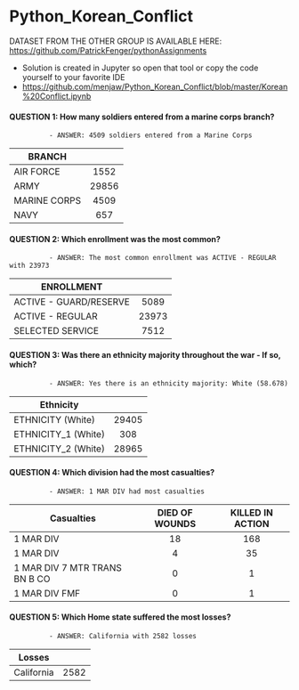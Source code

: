 # Python_Korean_Conflict
DATASET FROM THE OTHER GROUP IS AVAILABLE HERE:
https://github.com/PatrickFenger/pythonAssignments



- Solution is created in Jupyter so open that tool or copy the code yourself to your favorite IDE
- https://github.com/menjaw/Python_Korean_Conflict/blob/master/Korean%20Conflict.ipynb



#### QUESTION 1: How many soldiers entered from a marine corps branch?
              - ANSWER: 4509 soldiers entered from a Marine Corps
| BRANCH    	  |               |
| ------------- |:-------------:| 
| AIR FORCE 	  | 		1552 	    | 
| ARMY     		  | 		29856     | 
| MARINE CORPS 	| 		4509      |
| NAVY			    | 		657      	| 


#### QUESTION 2: Which enrollment was the most common?
              - ANSWER: The most common enrollment was ACTIVE - REGULAR with 23973
| ENROLLMENT    			      |               |
| ------------------------- |:-------------:| 
| ACTIVE - GUARD/RESERVE   	| 		5089 	    | 
| ACTIVE - REGULAR     	  	| 		23973     | 
| SELECTED SERVICE 			    | 		7512      | 


#### QUESTION 3: Was there an ethnicity majority throughout the war - If so, which?
              - ANSWER: Yes there is an ethnicity majority: White (58.678)
| Ethnicity     			      |               |
| ------------------------- |:-------------:| 
| ETHNICITY (White)       	| 		29405	    | 
| ETHNICITY_1 (White)  	  	| 		308       | 
| ETHNICITY_2 (White)		    | 		28965     | 


#### QUESTION 4: Which division had the most casualties?
              - ANSWER: 1 MAR DIV had most casualties
| Casualties     			         |DIED OF WOUNDS | KILLED IN ACTION |
| -----------------------------|:-------------:|:----------------:|
| 1 MAR DIV                    | 		18         | 168              |
| 1 MAR DIV           	       | 		4          | 35               |
| 1 MAR DIV 7 MTR TRANS BN B CO| 		0          | 1                |
| 1 MAR DIV FMF                | 		0          | 1                |


#### QUESTION 5: Which Home state suffered the most losses?
              - ANSWER: California with 2582 losses
| Losses     			          |               |
| ------------------------- |:-------------:| 
| California              	| 		2582	    | 
